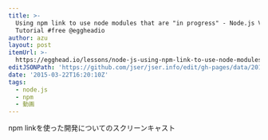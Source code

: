 ```yaml
---
title: >-
  Using npm link to use node modules that are "in progress" - Node.js Video
  Tutorial #free @eggheadio
author: azu
layout: post
itemUrl: >-
  https://egghead.io/lessons/node-js-using-npm-link-to-use-node-modules-that-are-in-progress
editJSONPath: 'https://github.com/jser/jser.info/edit/gh-pages/data/2015/03/index.json'
date: '2015-03-22T16:20:10Z'
tags:
  - node.js
  - npm
  - 動画
---
```

npm linkを使った開発についてのスクリーンキャスト
